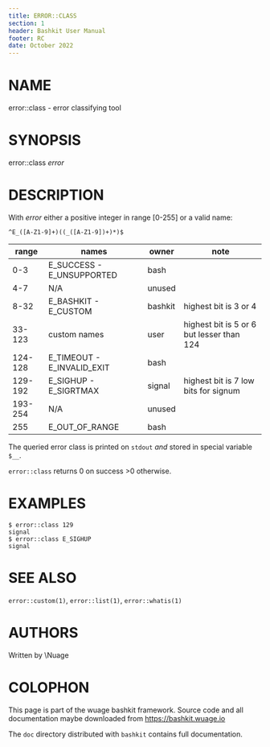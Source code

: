 ```yaml
---
title: ERROR::CLASS
section: 1
header: Bashkit User Manual
footer: RC
date: October 2022
---
```


# NAME

error::class - error classifying tool

# SYNOPSIS

error::class *error*

# DESCRIPTION

With *error* either a positive integer in range [0-255] or a valid name:
```
^E_([A-Z1-9]+)((_([A-Z1-9])+)*)$
```

| range | names | owner | note |
|---|---|---|---|
0-3 | E_SUCCESS - E_UNSUPPORTED | bash
4-7 | N/A| unused
8-32 | E_BASHKIT - E_CUSTOM | bashkit | highest bit is 3 or 4
33-123| custom names | user | highest bit is 5 or 6 but lesser than 124
124-128| E_TIMEOUT - E_INVALID_EXIT | bash
129-192| E_SIGHUP - E_SIGRTMAX | signal | highest bit is 7 low bits for signum
193-254| N/A | unused
255| E_OUT_OF_RANGE | bash

The queried error class is printed on `stdout` *and* stored in special variable `$__`.

`error::class` returns 0 on success >0 otherwise.

# EXAMPLES

    $ error::class 129
    signal
    $ error::class E_SIGHUP
    signal


# SEE ALSO

`error::custom(1)`, `error::list(1)`, `error::whatis(1)`

# AUTHORS
Written by \\Nuage

# COLOPHON
This page is part of the wuage bashkit framework. Source code and all
documentation maybe downloaded from <https://bashkit.wuage.io>

The `doc` directory distributed with `bashkit` contains full documentation.
